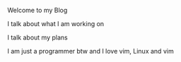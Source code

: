 Welcome to my Blog

I talk about what I am working on

I talk about my plans

I am just a programmer btw and I love vim, Linux and vim

